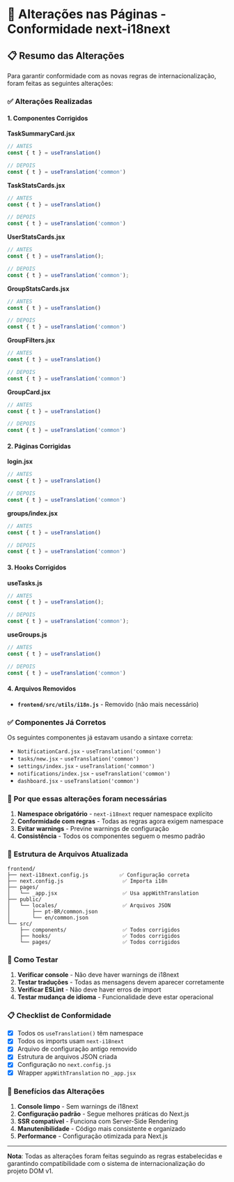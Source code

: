 # 🔧 Alterações nas Páginas - Conformidade next-i18next

## 📋 Resumo das Alterações

Para garantir conformidade com as novas regras de internacionalização, foram feitas as seguintes alterações:

### ✅ **Alterações Realizadas**

#### 1. **Componentes Corrigidos**

**TaskSummaryCard.jsx**
```javascript
// ANTES
const { t } = useTranslation()

// DEPOIS
const { t } = useTranslation('common')
```

**TaskStatsCards.jsx**
```javascript
// ANTES
const { t } = useTranslation()

// DEPOIS
const { t } = useTranslation('common')
```

**UserStatsCards.jsx**
```javascript
// ANTES
const { t } = useTranslation();

// DEPOIS
const { t } = useTranslation('common');
```

**GroupStatsCards.jsx**
```javascript
// ANTES
const { t } = useTranslation()

// DEPOIS
const { t } = useTranslation('common')
```

**GroupFilters.jsx**
```javascript
// ANTES
const { t } = useTranslation()

// DEPOIS
const { t } = useTranslation('common')
```

**GroupCard.jsx**
```javascript
// ANTES
const { t } = useTranslation()

// DEPOIS
const { t } = useTranslation('common')
```

#### 2. **Páginas Corrigidas**

**login.jsx**
```javascript
// ANTES
const { t } = useTranslation()

// DEPOIS
const { t } = useTranslation('common')
```

**groups/index.jsx**
```javascript
// ANTES
const { t } = useTranslation()

// DEPOIS
const { t } = useTranslation('common')
```

#### 3. **Hooks Corrigidos**

**useTasks.js**
```javascript
// ANTES
const { t } = useTranslation();

// DEPOIS
const { t } = useTranslation('common');
```

**useGroups.js**
```javascript
// ANTES
const { t } = useTranslation()

// DEPOIS
const { t } = useTranslation('common')
```

#### 4. **Arquivos Removidos**

- **`frontend/src/utils/i18n.js`** - Removido (não mais necessário)

### ✅ **Componentes Já Corretos**

Os seguintes componentes já estavam usando a sintaxe correta:

- `NotificationCard.jsx` - `useTranslation('common')`
- `tasks/new.jsx` - `useTranslation('common')`
- `settings/index.jsx` - `useTranslation('common')`
- `notifications/index.jsx` - `useTranslation('common')`
- `dashboard.jsx` - `useTranslation('common')`

### 🎯 **Por que essas alterações foram necessárias**

1. **Namespace obrigatório** - `next-i18next` requer namespace explícito
2. **Conformidade com regras** - Todas as regras agora exigem namespace
3. **Evitar warnings** - Previne warnings de configuração
4. **Consistência** - Todos os componentes seguem o mesmo padrão

### 📁 **Estrutura de Arquivos Atualizada**

```
frontend/
├── next-i18next.config.js          ✅ Configuração correta
├── next.config.js                   ✅ Importa i18n
├── pages/
│   └── _app.jsx                     ✅ Usa appWithTranslation
├── public/
│   └── locales/                     ✅ Arquivos JSON
│       ├── pt-BR/common.json
│       └── en/common.json
└── src/
    ├── components/                  ✅ Todos corrigidos
    ├── hooks/                       ✅ Todos corrigidos
    └── pages/                       ✅ Todos corrigidos
```

### 🧪 **Como Testar**

1. **Verificar console** - Não deve haver warnings de i18next
2. **Testar traduções** - Todas as mensagens devem aparecer corretamente
3. **Verificar ESLint** - Não deve haver erros de import
4. **Testar mudança de idioma** - Funcionalidade deve estar operacional

### 📋 **Checklist de Conformidade**

- [x] Todos os `useTranslation()` têm namespace
- [x] Todos os imports usam `next-i18next`
- [x] Arquivo de configuração antigo removido
- [x] Estrutura de arquivos JSON criada
- [x] Configuração no `next.config.js`
- [x] Wrapper `appWithTranslation` no `_app.jsx`

### 🎯 **Benefícios das Alterações**

1. **Console limpo** - Sem warnings de i18next
2. **Configuração padrão** - Segue melhores práticas do Next.js
3. **SSR compatível** - Funciona com Server-Side Rendering
4. **Manutenibilidade** - Código mais consistente e organizado
5. **Performance** - Configuração otimizada para Next.js

---

**Nota**: Todas as alterações foram feitas seguindo as regras estabelecidas e garantindo compatibilidade com o sistema de internacionalização do projeto DOM v1. 